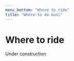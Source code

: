 ```yaml
---
menu_bottom: "Where to ride"
title: "Where to do muni"
---
```


# Where to ride

Under construction
